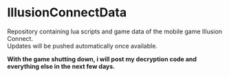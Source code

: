 # IllusionConnectData
Repository containing lua scripts and game data of the mobile game Illusion Connect.  
Updates will be pushed automatically once available.

**With the game shutting down, i will post my decryption code and everything else in the next few days.**
